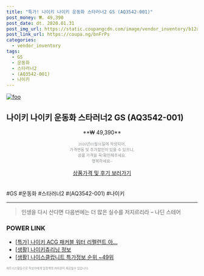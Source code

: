 ```yaml
--- 
title: "특가! 나이키 나이키 운동화 스타러너2 GS (AQ3542-001)" 
post_money: ₩. 49,390 
post_date: dt. 2020.01.31 
post_img_url: https://static.coupangcdn.com/image/vendor_inventory/b12a/24dad9e8535708ef82fad3748421f1e7aa19d363ed1237335c17067b36d5.jpg 
post_link_url: https://coupa.ng/bnFrPs 
categories: 
  - vendor_inventory 
tags: 
  - GS 
  - 운동화 
  - 스타러너2 
  - (AQ3542-001) 
  - 나이키 
--- 
```

[![foo](https://static.coupangcdn.com/image/vendor_inventory/b12a/24dad9e8535708ef82fad3748421f1e7aa19d363ed1237335c17067b36d5.jpg)](https://coupa.ng/bnFrPs) 

## 나이키 나이키 운동화 스타러너2 GS (AQ3542-001) 
<p style="text-align: center;">**₩ 49,390**</p> 
<p style="text-align: center;"><span style="color: #898c8f; font-family: Georgia,Times,serif; font-size: 0.75em;">2020년01월31일에 작성되어, <br>가격변동 및 추가할인이 있을 수 있으니,<br> 상품 가격을 꼭!확인해주세요.<br>행복하세요~</span> 
</p>	 
<div markdown="0" style="text-align: center;"><a href="https://coupa.ng/bnFrPs" class="btn btn--success">상품가격 및 후기 보러가기</a></div> 
<br><br> 
  #GS #운동화 #스타러너2 #(AQ3542-001) #나이키 
<hr> 

> 인생을 다시 산다면 다음번에는 더 많은 실수를 저지르리라 – 나딘 스테어 


### POWER LINK

* <a href="https://blog.naver.com/an0733/221788124799" target="_blank">[특가] 나이키 ACG 패커블 워터 리펠런트 아...</a>
* <a href="https://blog.naver.com/santokki14/221764301163" target="_blank"> [생활] 나이키츄리닝 정보 </a>
* <a href="https://blog.naver.com/sakai111/221781815872" target="_blank"> [생활] 나이스클랍니트 특가정보 순위 ~49위</a>

<span style="color: #898c8f; font-family: Georgia,Times,serif; font-size: 0.55em;">파트너스활동으로 작성자에게 일정액의 커미션이 제공될수 있습니다.</span> 
